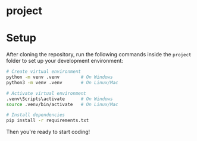 # project


# Setup

After cloning the repository, run the following commands inside the `project` folder to set up your development environment:

```bash
# Create virtual environment
python -m venv .venv        # On Windows
python3 -m venv .venv       # On Linux/Mac

# Activate virtual environment
.venv\Scripts\activate      # On Windows
source .venv/bin/activate   # On Linux/Mac

# Install dependencies
pip install -r requirements.txt

```
Then you're ready to start coding!
